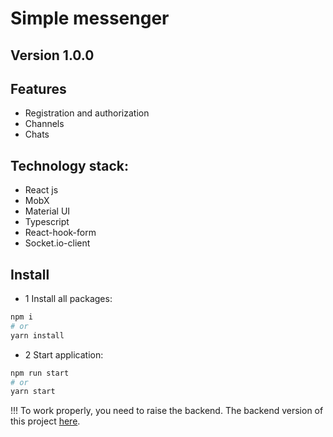 # Simple messenger

## Version 1.0.0

## Features

- Registration and authorization
- Channels
- Chats


## Technology stack:

- React js
- MobX
- Material UI
- Typescript
- React-hook-form
- Socket.io-client

## Install

- 1 Install all packages:

```bash
npm i
# or
yarn install
```

- 2 Start application:

```bash
npm run start
# or
yarn start
```

!!! To work properly, you need to raise the backend.
The backend version of this project [here](https://github.com/pavel-developer2001/simple-messenger-backend).
